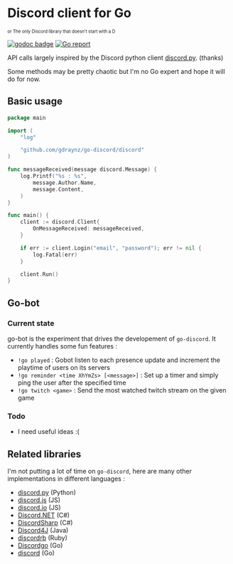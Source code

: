 # Discord client for Go
<sup><sup>or The only Discord library that doesn't start with a D</sup></sup>

[![godoc badge](https://img.shields.io/badge/godoc-reference-blue.svg)](https://godoc.org/github.com/gdraynz/go-discord/discord)
[![Go report](http://goreportcard.com/badge/gdraynz/go-discord)](http://goreportcard.com/report/gdraynz/go-discord)

API calls largely inspired by the Discord python client [discord.py](https://github.com/Rapptz/discord.py). (thanks)

Some methods may be pretty chaotic but I'm no Go expert and hope it will do for now.

## Basic usage

```go
package main

import (
    "log"

    "github.com/gdraynz/go-discord/discord"
)

func messageReceived(message discord.Message) {
    log.Printf("%s : %s",
        message.Author.Name,
        message.Content,
    )
}

func main() {
    client := discord.Client{
        OnMessageReceived: messageReceived,
    }

    if err := client.Login("email", "password"); err != nil {
        log.Fatal(err)
    }

    client.Run()
}
```

## Go-bot

### Current state

go-bot is the experiment that drives the developement of `go-discord`.
It currently handles some fun features :
* `!go played` : Gobot listen to each presence update and increment the playtime of users on its servers
* `!go reminder <time XhYmZs> [<message>]` : Set up a timer and simply ping the user after the specified time
* `!go twitch <game>` : Send the most watched twitch stream on the given game

### Todo

* I need useful ideas :(

## Related libraries

I'm not putting a lot of time on `go-discord`, here are many other implementations in different languages :

- [discord.py](https://github.com/Rapptz/discord.py) (Python)
- [discord.js](https://github.com/discord-js/discord.js) (JS)
- [discord.io](https://github.com/izy521/discord.io) (JS)
- [Discord.NET](https://github.com/RogueException/Discord.Net) (C#)
- [DiscordSharp](https://github.com/Luigifan/DiscordSharp) (C#)
- [Discord4J](https://github.com/knobody/Discord4J) (Java)
- [discordrb](https://github.com/meew0/discordrb) (Ruby)
- [Discordgo](https://github.com/bwmarrin/Discordgo) (Go)
- [discord](https://github.com/Xackery/discord) (Go)
